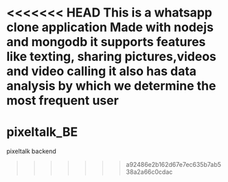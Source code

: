 <<<<<<< HEAD
This is a whatsapp clone application
Made with nodejs and mongodb
it supports features like texting, sharing pictures,videos and video calling
it also has data analysis by which we determine the most frequent user 
=======
# pixeltalk_BE
pixeltalk backend
>>>>>>> a92486e2b162d67e7ec635b7ab538a2a66c0cdac
